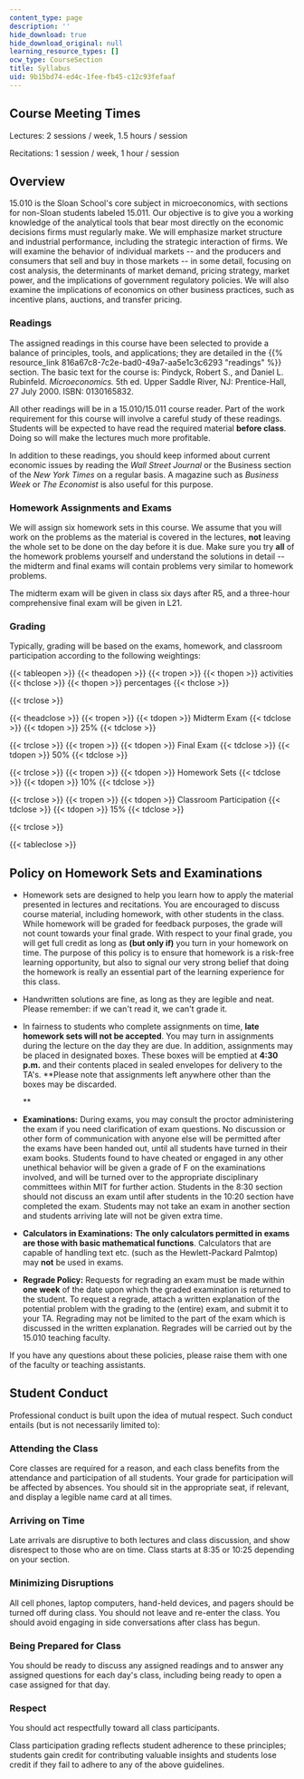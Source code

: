 ```yaml
---
content_type: page
description: ''
hide_download: true
hide_download_original: null
learning_resource_types: []
ocw_type: CourseSection
title: Syllabus
uid: 9b15bd74-ed4c-1fee-fb45-c12c93fefaaf
---
```


Course Meeting Times
--------------------

Lectures: 2 sessions / week, 1.5 hours / session

Recitations: 1 session / week, 1 hour / session

Overview
--------

15.010 is the Sloan School's core subject in microeconomics, with sections for non-Sloan students labeled 15.011. Our objective is to give you a working knowledge of the analytical tools that bear most directly on the economic decisions firms must regularly make. We will emphasize market structure and industrial performance, including the strategic interaction of firms. We will examine the behavior of individual markets -- and the producers and consumers that sell and buy in those markets -- in some detail, focusing on cost analysis, the determinants of market demand, pricing strategy, market power, and the implications of government regulatory policies. We will also examine the implications of economics on other business practices, such as incentive plans, auctions, and transfer pricing.

### Readings

The assigned readings in this course have been selected to provide a balance of principles, tools, and applications; they are detailed in the {{% resource_link 816a67c8-7c2e-bad0-49a7-aa5e1c3c6293 "readings" %}} section. The basic text for the course is: Pindyck, Robert S., and Daniel L. Rubinfeld. _Microeconomics._ 5th ed. Upper Saddle River, NJ: Prentice-Hall, 27 July 2000. ISBN: 0130165832.

All other readings will be in a 15.010/15.011 course reader. Part of the work requirement for this course will involve a careful study of these readings. Students will be expected to have read the required material **before class**. Doing so will make the lectures much more profitable.

In addition to these readings, you should keep informed about current economic issues by reading the _Wall Street Journal_ or the Business section of the _New York Times_ on a regular basis. A magazine such as _Business Week_ or _The Economist_ is also useful for this purpose.

### Homework Assignments and Exams

We will assign six homework sets in this course. We assume that you will work on the problems as the material is covered in the lectures, **not** leaving the whole set to be done on the day before it is due. Make sure you try **all** of the homework problems yourself and understand the solutions in detail -- the midterm and final exams will contain problems very similar to homework problems.

The midterm exam will be given in class six days after R5, and a three-hour comprehensive final exam will be given in L21.

### Grading

Typically, grading will be based on the exams, homework, and classroom participation according to the following weightings:

{{< tableopen >}}
{{< theadopen >}}
{{< tropen >}}
{{< thopen >}}
activities
{{< thclose >}}
{{< thopen >}}
percentages
{{< thclose >}}

{{< trclose >}}

{{< theadclose >}}
{{< tropen >}}
{{< tdopen >}}
Midterm Exam
{{< tdclose >}}
{{< tdopen >}}
25%
{{< tdclose >}}

{{< trclose >}}
{{< tropen >}}
{{< tdopen >}}
Final Exam
{{< tdclose >}}
{{< tdopen >}}
50%
{{< tdclose >}}

{{< trclose >}}
{{< tropen >}}
{{< tdopen >}}
Homework Sets
{{< tdclose >}}
{{< tdopen >}}
10%
{{< tdclose >}}

{{< trclose >}}
{{< tropen >}}
{{< tdopen >}}
Classroom Participation
{{< tdclose >}}
{{< tdopen >}}
15%
{{< tdclose >}}

{{< trclose >}}

{{< tableclose >}}

Policy on Homework Sets and Examinations
----------------------------------------

*   Homework sets are designed to help you learn how to apply the material presented in lectures and recitations. You are encouraged to discuss course material, including homework, with other students in the class. While homework will be graded for feedback purposes, the grade will not count towards your final grade. With respect to your final grade, you will get full credit as long as **(but only if)** you turn in your homework on time. The purpose of this policy is to ensure that homework is a risk-free learning opportunity, but also to signal our very strong belief that doing the homework is really an essential part of the learning experience for this class.  
      
    
*   Handwritten solutions are fine, as long as they are legible and neat. Please remember: if we can't read it, we can't grade it.  
      
    
*   In fairness to students who complete assignments on time, **late homework sets will not be accepted**. You may turn in assignments during the lecture on the day they are due. In addition, assignments may be placed in designated boxes. These boxes will be emptied at **4:30 p.m.** and their contents placed in sealed envelopes for delivery to the TA's. **Please note that assignments left anywhere other than the boxes may be discarded.  
      
    **
*   **Examinations:** During exams, you may consult the proctor administering the exam if you need clarification of exam questions. No discussion or other form of communication with anyone else will be permitted after the exams have been handed out, until all students have turned in their exam books. Students found to have cheated or engaged in any other unethical behavior will be given a grade of F on the examinations involved, and will be turned over to the appropriate disciplinary committees within MIT for further action. Students in the 8:30 section should not discuss an exam until after students in the 10:20 section have completed the exam. Students may not take an exam in another section and students arriving late will not be given extra time.  
      
    
*   **Calculators in Examinations:** **The only calculators permitted in exams are those with basic mathematical functions**. Calculators that are capable of handling text etc. (such as the Hewlett-Packard Palmtop) may **not** be used in exams.  
      
    
*   **Regrade Policy:** Requests for regrading an exam must be made within **one week** of the date upon which the graded examination is returned to the student. To request a regrade, attach a written explanation of the potential problem with the grading to the (entire) exam, and submit it to your TA. Regrading may not be limited to the part of the exam which is discussed in the written explanation. Regrades will be carried out by the 15.010 teaching faculty.

If you have any questions about these policies, please raise them with one of the faculty or teaching assistants.

Student Conduct
---------------

Professional conduct is built upon the idea of mutual respect. Such conduct entails (but is not necessarily limited to):

### Attending the Class

Core classes are required for a reason, and each class benefits from the attendance and participation of all students. Your grade for participation will be affected by absences. You should sit in the appropriate seat, if relevant, and display a legible name card at all times.

### Arriving on Time

Late arrivals are disruptive to both lectures and class discussion, and show disrespect to those who are on time. Class starts at 8:35 or 10:25 depending on your section.

### Minimizing Disruptions

All cell phones, laptop computers, hand-held devices, and pagers should be turned off during class. You should not leave and re-enter the class. You should avoid engaging in side conversations after class has begun.

### Being Prepared for Class

You should be ready to discuss any assigned readings and to answer any assigned questions for each day's class, including being ready to open a case assigned for that day.

### Respect

You should act respectfully toward all class participants.

Class participation grading reflects student adherence to these principles; students gain credit for contributing valuable insights and students lose credit if they fail to adhere to any of the above guidelines.